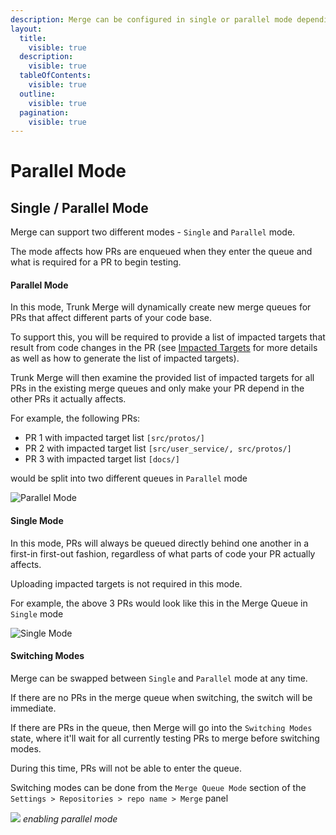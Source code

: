 ```yaml
---
description: Merge can be configured in single or parallel mode depending on your needs.
layout:
  title:
    visible: true
  description:
    visible: true
  tableOfContents:
    visible: true
  outline:
    visible: true
  pagination:
    visible: true
---
```


# Parallel Mode

## Single / Parallel Mode

Merge can support two different modes - `Single` and `Parallel` mode.

The mode affects how PRs are enqueued when they enter the queue and what is required for a PR to begin testing.

#### Parallel Mode

In this mode, Trunk Merge will dynamically create new merge queues for PRs that affect different parts of your code base.

To support this, you will be required to provide a list of impacted targets that result from code changes in the PR (see [Impacted Targets](set-up-trunk-merge/impacted-targets.md) for more details as well as how to generate the list of impacted targets).

Trunk Merge will then examine the provided list of impacted targets for all PRs in the existing merge queues and only make your PR depend in the other PRs it actually affects.

For example, the following PRs:

- PR 1 with impacted target list `[src/protos/]`
- PR 2 with impacted target list `[src/user_service/, src/protos/]`
- PR 3 with impacted target list `[docs/]`

would be split into two different queues in `Parallel` mode

![Parallel Mode](https://682515401-files.gitbook.io/~/files/v0/b/gitbook-x-prod.appspot.com/o/spaces%2F61Ep9MrYBkJa0Yq3zS1s%2Fuploads%2Fqo9xXPfvRto0vgxTtLuH%2Fimage.png?alt=media&token=1ecba952-bfda-4af8-b13c-e510aef12ffa)

#### Single Mode

In this mode, PRs will always be queued directly behind one another in a first-in first-out fashion, regardless of what parts of code your PR actually affects.

Uploading impacted targets is not required in this mode.

For example, the above 3 PRs would look like this in the Merge Queue in `Single` mode

![Single Mode](https://682515401-files.gitbook.io/~/files/v0/b/gitbook-x-prod.appspot.com/o/spaces%2F61Ep9MrYBkJa0Yq3zS1s%2Fuploads%2FVrgSNJ0xPsKTqqJMSzsU%2Fimage.png?alt=media&token=b374f23b-7c01-49a0-9637-7bf5098995e2)

#### Switching Modes

Merge can be swapped between `Single` and `Parallel` mode at any time.

If there are no PRs in the merge queue when switching, the switch will be immediate.

If there are PRs in the queue, then Merge will go into the `Switching Modes` state, where it'll wait for all currently testing PRs to merge before switching modes.

During this time, PRs will not be able to enter the queue.

Switching modes can be done from the `Merge Queue Mode` section of the `Settings > Repositories > repo name > Merge` panel

![ ](https://682515401-files.gitbook.io/~/files/v0/b/gitbook-x-prod.appspot.com/o/spaces%2F61Ep9MrYBkJa0Yq3zS1s%2Fuploads%2F1CKPbolV5UO0g7elO6fl%2Fimage.png?alt=media&token=69b2ccce-4f8b-4f26-b622-45c6ee13aae3)
*enabling parallel mode*
